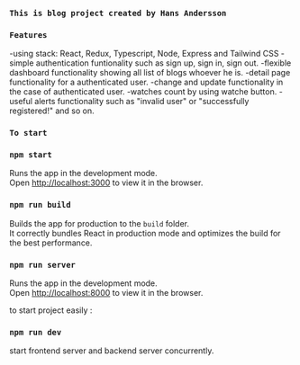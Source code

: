 ### `This is blog project created by Hans Andersson`

### `Features`

-using stack: React, Redux, Typescript, Node, Express and Tailwind CSS
-simple authentication funtionality such as sign up, sign in, sign out.
-flexible dashboard functionality showing all list of blogs whoever he is.
-detail page functionality for a authenticated user.
-change and update functionality in the case of authenticated user.
-watches count by using watche button.
-useful alerts functionality such as "invalid user" or "successfully registered!" and so on.

### `To start`

### `npm start`

Runs the app in the development mode.\
Open [http://localhost:3000](http://localhost:3000) to view it in the browser.

### `npm run build`

Builds the app for production to the `build` folder.\
It correctly bundles React in production mode and optimizes the build for the best performance.

### `npm run server`

Runs the app in the development mode.\
Open [http://localhost:8000](http://localhost:8000) to view it in the browser.

to start project easily :

### `npm run dev`

start frontend server and backend server concurrently.
